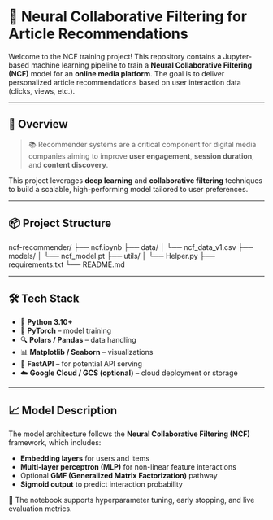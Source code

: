# 🧠 Neural Collaborative Filtering for Article Recommendations

Welcome to the NCF training project! This repository contains a Jupyter-based machine learning pipeline to train a **Neural Collaborative Filtering (NCF)** model for an **online media platform**. The goal is to deliver personalized article recommendations based on user interaction data (clicks, views, etc.).

---

## 🚀 Overview

> 📚 Recommender systems are a critical component for digital media companies aiming to improve **user engagement**, **session duration**, and **content discovery**.

This project leverages **deep learning** and **collaborative filtering** techniques to build a scalable, high-performing model tailored to user preferences.

---

## 📦 Project Structure

ncf-recommender/
├── ncf.ipynb
├── data/
│ └── ncf_data_v1.csv
├── models/
│ └── ncf_model.pt
├── utils/
│ └── Helper.py
├── requirements.txt
└── README.md

---

## 🛠 Tech Stack

- 🐍 **Python 3.10+**
- 🧪 **PyTorch** – model training
- 🔍 **Polars / Pandas** – data handling
- 📊 **Matplotlib / Seaborn** – visualizations
- 📁 **FastAPI** – for potential API serving
- ☁️ **Google Cloud / GCS (optional)** – cloud deployment or storage

---

## 📈 Model Description

The model architecture follows the **Neural Collaborative Filtering (NCF)** framework, which includes:

- **Embedding layers** for users and items
- **Multi-layer perceptron (MLP)** for non-linear feature interactions
- Optional **GMF (Generalized Matrix Factorization)** pathway
- **Sigmoid output** to predict interaction probability

📝 The notebook supports hyperparameter tuning, early stopping, and live evaluation metrics.
